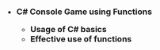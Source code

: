 <h3>

- C# Console Game using Functions

    - Usage of C# basics
    - Effective use of functions

</h3>